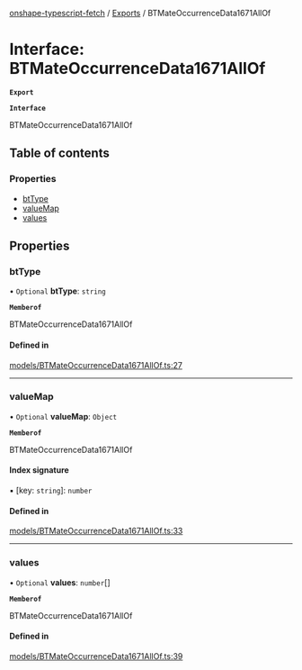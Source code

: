 [onshape-typescript-fetch](../README.md) / [Exports](../modules.md) / BTMateOccurrenceData1671AllOf

# Interface: BTMateOccurrenceData1671AllOf

**`Export`**

**`Interface`**

BTMateOccurrenceData1671AllOf

## Table of contents

### Properties

- [btType](BTMateOccurrenceData1671AllOf.md#bttype)
- [valueMap](BTMateOccurrenceData1671AllOf.md#valuemap)
- [values](BTMateOccurrenceData1671AllOf.md#values)

## Properties

### btType

• `Optional` **btType**: `string`

**`Memberof`**

BTMateOccurrenceData1671AllOf

#### Defined in

[models/BTMateOccurrenceData1671AllOf.ts:27](https://github.com/toebes/onshape-typescript-fetch/blob/3e11ae1/models/BTMateOccurrenceData1671AllOf.ts#L27)

___

### valueMap

• `Optional` **valueMap**: `Object`

**`Memberof`**

BTMateOccurrenceData1671AllOf

#### Index signature

▪ [key: `string`]: `number`

#### Defined in

[models/BTMateOccurrenceData1671AllOf.ts:33](https://github.com/toebes/onshape-typescript-fetch/blob/3e11ae1/models/BTMateOccurrenceData1671AllOf.ts#L33)

___

### values

• `Optional` **values**: `number`[]

**`Memberof`**

BTMateOccurrenceData1671AllOf

#### Defined in

[models/BTMateOccurrenceData1671AllOf.ts:39](https://github.com/toebes/onshape-typescript-fetch/blob/3e11ae1/models/BTMateOccurrenceData1671AllOf.ts#L39)
